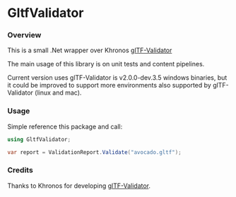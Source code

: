 # GltfValidator

### Overview

This is a small .Net wrapper over Khronos [glTF-Validator](https://github.com/KhronosGroup/glTF-Validator)

The main usage of this library is on unit tests and content pipelines.

Current version uses glTF-Validator is v2.0.0-dev.3.5 windows binaries, but it could be improved to
support more environments also supported by glTF-Validator (linux and mac).

### Usage

Simple reference this package and call:

```c#
using GltfValidator;

var report = ValidationReport.Validate("avocado.gltf");
```


### Credits

Thanks to Khronos for developing [glTF-Validator](https://github.com/KhronosGroup/glTF-Validator).
